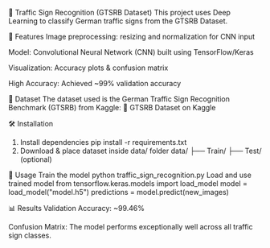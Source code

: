 🚦 Traffic Sign Recognition (GTSRB Dataset)
This project uses Deep Learning to classify German traffic signs from the GTSRB Dataset.

📌 Features
Image preprocessing: resizing and normalization for CNN input

Model: Convolutional Neural Network (CNN) built using TensorFlow/Keras

Visualization: Accuracy plots & confusion matrix

High Accuracy: Achieved ~99% validation accuracy

📂 Dataset
The dataset used is the German Traffic Sign Recognition Benchmark (GTSRB) from Kaggle:
🔗 GTSRB Dataset on Kaggle

🛠 Installation
1. Install dependencies
pip install -r requirements.txt
2. Download & place dataset inside data/ folder
data/
├── Train/
├── Test/   (optional)

🚀 Usage
Train the model
python traffic_sign_recognition.py
Load and use trained model
from tensorflow.keras.models import load_model
model = load_model("model.h5")
predictions = model.predict(new_images)

📊 Results
Validation Accuracy: ~99.46%

Confusion Matrix: The model performs exceptionally well across all traffic sign classes.


